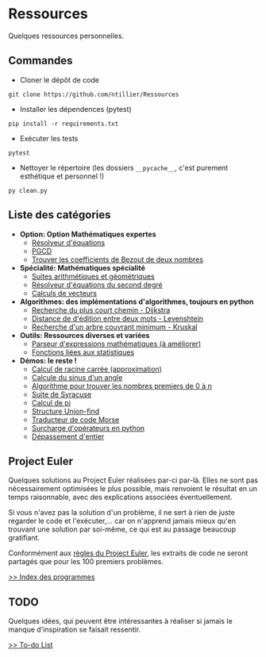 # Ressources

Quelques ressources personnelles.

## Commandes

- Cloner le dépôt de code

```console
git clone https://github.com/ntillier/Ressources
```

- Installer les dépendences (pytest)

```console
pip install -r requirements.txt
```

- Exécuter les tests

```console
pytest
```

- Nettoyer le répertoire (les dossiers `__pycache__`, c'est purement esthétique et personnel !)

```console
py clean.py
```

## Liste des catégories

- **Option: Option Mathématiques expertes**
  - [Résolveur d'équations](/option/equation.py)
  - [PGCD](/option/pgcd.py)
  - [Trouver les coefficients de Bezout de deux nombres](/option/bezout.py)
- **Spécialité: Mathématiques spécialité**
  - [Suites arithmétiques et géométriques](/specialite/suites.py)
  - [Résolveur d'équations du second degré](/specialite/second_degre.py)
  - [Calculs de vecteurs](/specialite/vecteurs.py)
- **Algorithmes: des implémentations d'algorithmes, toujours en python**
  - [Recherche du plus court chemin - Dijkstra](/algorithms/dijkstra.py)
  - [Distance de d'édition entre deux mots - Levenshtein](/algorithms/levenshtein.py)
  - [Recherche d'un arbre couvrant minimum - Kruskal](/algorithms/kruskal.py)
- **Outils: Ressources diverses et variées**
  - [Parseur d'expressions mathématiques (à améliorer)](/outils/parseur.py)
  - [Fonctions liées aux statistiques](/outils/statistiques.py)
- **Démos: le reste !**
  - [Calcul de racine carrée (approximation)](/demos/racine.py)
  - [Calcule du sinus d'un angle](/demos/sinus.py)
  - [Algorithme pour trouver les nombres premiers de 0 à n](/demos/premiers.py)
  - [Suite de Syracuse](/demos/syracuse.py)
  - [Calcul de pi](/demos/pi.py)
  - [Structure Union-find](/demos/union_find.py)
  - [Traducteur de code Morse](/demos/morse.py)
  - [Surcharge d'opérateurs en python](/demos/operators.py)
  - [Dépassement d'entier](/demos/overflow.c)

## Project Euler

Quelques solutions au Project Euler réalisées par-ci par-là. Elles ne sont pas nécessairement optimisées le plus possible, mais renvoient le résultat en un temps raisonnable, avec des explications associées éventuellement.

Si vous n'avez pas la solution d'un problème, il ne sert à rien de juste regarder le code et l'exécuter,... car on n'apprend jamais mieux qu'en trouvant une solution par soi-même, ce qui est au passage beaucoup gratifiant.

Conformément aux [règles du Project Euler](https://projecteuler.net/about#publish), les extraits de code ne seront partagés que pour les 100 premiers problèmes.

[>> Index des programmes](./euler/INDEX.md)

## TODO

Quelques idées, qui peuvent être intéressantes à réaliser si jamais le manque d'inspiration se faisait ressentir.

[>> To-do List](./TODO.md)
